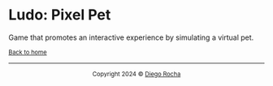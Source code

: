# Ludo: Pixel Pet

Game that promotes an interactive experience by simulating a virtual pet.

<sup>[Back to home](../../README.md)</sup>

---

<p style="text-align: center;" align="center">
  <sub>Copyright 2024 © <a href="https://www.linkedin.com/in/dhsrocha">Diego Rocha</a></sub>
</p>
